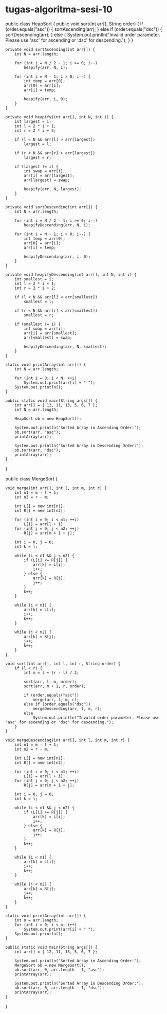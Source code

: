 # tugas-algoritma-sesi-10
<!-- heapshort -->
public class HeapSort {
    public void sort(int arr[], String order) {
        if (order.equals("asc")) {
            sortAscending(arr);
        } else if (order.equals("dsc")) {
            sortDescending(arr);
        } else {
            System.out.println("Invalid order parameter. Please use 'asc' for ascending or 'dsc' for descending.");
        }
    }

    private void sortAscending(int arr[]) {
        int N = arr.length;

        for (int i = N / 2 - 1; i >= 0; i--)
            heapify(arr, N, i);

        for (int i = N - 1; i > 0; i--) {
            int temp = arr[0];
            arr[0] = arr[i];
            arr[i] = temp;

            heapify(arr, i, 0);
        }
    }

    private void heapify(int arr[], int N, int i) {
        int largest = i;
        int l = 2 * i + 1;
        int r = 2 * i + 2;

        if (l < N && arr[l] > arr[largest])
            largest = l;

        if (r < N && arr[r] > arr[largest])
            largest = r;

        if (largest != i) {
            int swap = arr[i];
            arr[i] = arr[largest];
            arr[largest] = swap;

            heapify(arr, N, largest);
        }
    }

    private void sortDescending(int arr[]) {
        int N = arr.length;

        for (int i = N / 2 - 1; i >= 0; i--)
            heapifyDescending(arr, N, i);

        for (int i = N - 1; i > 0; i--) {
            int temp = arr[0];
            arr[0] = arr[i];
            arr[i] = temp;

            heapifyDescending(arr, i, 0);
        }
    }

    private void heapifyDescending(int arr[], int N, int i) {
        int smallest = i;
        int l = 2 * i + 1;
        int r = 2 * i + 2;

        if (l < N && arr[l] < arr[smallest])
            smallest = l;

        if (r < N && arr[r] < arr[smallest])
            smallest = r;

        if (smallest != i) {
            int swap = arr[i];
            arr[i] = arr[smallest];
            arr[smallest] = swap;

            heapifyDescending(arr, N, smallest);
        }
    }

    static void printArray(int arr[]) {
        int N = arr.length;

        for (int i = 0; i < N; ++i)
            System.out.print(arr[i] + " ");
        System.out.println();
    }

    public static void main(String args[]) {
        int arr[] = { 12, 11, 13, 5, 6, 7 };
        int N = arr.length;

        HeapSort ob = new HeapSort();

        System.out.println("Sorted Array in Ascending Order:");
        ob.sort(arr, "asc");
        printArray(arr);

        System.out.println("Sorted Array in Descending Order:");
        ob.sort(arr, "dsc");
        printArray(arr);
    }
}


<!-- mergeshrot -->

public class MergeSort {

    void merge(int arr[], int l, int m, int r) {
        int n1 = m - l + 1;
        int n2 = r - m;

        int L[] = new int[n1];
        int R[] = new int[n2];

        for (int i = 0; i < n1; ++i)
            L[i] = arr[l + i];
        for (int j = 0; j < n2; ++j)
            R[j] = arr[m + 1 + j];

        int i = 0, j = 0;
        int k = l;

        while (i < n1 && j < n2) {
            if (L[i] <= R[j]) {
                arr[k] = L[i];
                i++;
            } else {
                arr[k] = R[j];
                j++;
            }
            k++;
        }

        while (i < n1) {
            arr[k] = L[i];
            i++;
            k++;
        }

        while (j < n2) {
            arr[k] = R[j];
            j++;
            k++;
        }
    }

    void sort(int arr[], int l, int r, String order) {
        if (l < r) {
            int m = l + (r - l) / 2;

            sort(arr, l, m, order);
            sort(arr, m + 1, r, order);

            if (order.equals("asc"))
                merge(arr, l, m, r);
            else if (order.equals("dsc"))
                mergeDescending(arr, l, m, r);
            else
                System.out.println("Invalid order parameter. Please use 'asc' for ascending or 'dsc' for descending.");
        }
    }

    void mergeDescending(int arr[], int l, int m, int r) {
        int n1 = m - l + 1;
        int n2 = r - m;

        int L[] = new int[n1];
        int R[] = new int[n2];

        for (int i = 0; i < n1; ++i)
            L[i] = arr[l + i];
        for (int j = 0; j < n2; ++j)
            R[j] = arr[m + 1 + j];

        int i = 0, j = 0;
        int k = l;

        while (i < n1 && j < n2) {
            if (L[i] >= R[j]) {
                arr[k] = L[i];
                i++;
            } else {
                arr[k] = R[j];
                j++;
            }
            k++;
        }

        while (i < n1) {
            arr[k] = L[i];
            i++;
            k++;
        }

        while (j < n2) {
            arr[k] = R[j];
            j++;
            k++;
        }
    }

    static void printArray(int arr[]) {
        int n = arr.length;
        for (int i = 0; i < n; i++)
            System.out.print(arr[i] + " ");
        System.out.println();
    }

    public static void main(String args[]) {
        int arr[] = { 12, 11, 13, 5, 6, 7 };

        System.out.println("Sorted Array in Ascending Order:");
        MergeSort ob = new MergeSort();
        ob.sort(arr, 0, arr.length - 1, "asc");
        printArray(arr);

        System.out.println("Sorted Array in Descending Order:");
        ob.sort(arr, 0, arr.length - 1, "dsc");
        printArray(arr);
    }
}
